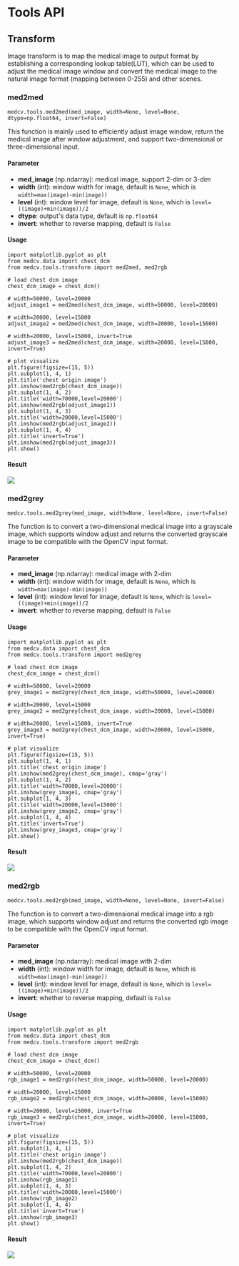 # Tools API

## Transform
Image transform is to map the medical image to output format by establishing a corresponding lookup table(LUT), which can be used to adjust the medical image window and convert the medical image to the natural image format (mapping between 0-255) and other scenes.

### med2med
```
medcv.tools.med2med(med_image, width=None, level=None, dtype=np.float64, invert=False)
```
This function is mainly used to efficiently adjust image window, return the medical image after window adjustment, and support two-dimensional or three-dimensional input.


#### Parameter
- **med_image** (np.ndarray): medical image, support 2-dim or 3-dim
- **width** (int): window width for image, default is ``None``, which is ``width=max(image)-min(image))``
- **level** (int): window level for image, default is ``None``, which is ``level=((image)+min(image))/2``
- **dtype**: output's data type, default is ```np.float64```
- **invert**: whether to reverse mapping, default is ```False```


#### Usage
```
import matplotlib.pyplot as plt
from medcv.data import chest_dcm
from medcv.tools.transform import med2med, med2rgb

# load chest dcm image
chest_dcm_image = chest_dcm()

# width=50000, level=20000
adjust_image1 = med2med(chest_dcm_image, width=50000, level=20000)

# width=20000, level=15000
adjust_image2 = med2med(chest_dcm_image, width=20000, level=15000)

# width=20000, level=15000, invert=True
adjust_image3 = med2med(chest_dcm_image, width=20000, level=15000, invert=True)

# plot visualize
plt.figure(figsize=(15, 5))
plt.subplot(1, 4, 1)
plt.title('chest origin image')
plt.imshow(med2rgb(chest_dcm_image))
plt.subplot(1, 4, 2)
plt.title('width=70000,level=20000')
plt.imshow(med2rgb(adjust_image1))
plt.subplot(1, 4, 3)
plt.title('width=20000,level=15000')
plt.imshow(med2rgb(adjust_image2))
plt.subplot(1, 4, 4)
plt.title('invert=True')
plt.imshow(med2rgb(adjust_image3))
plt.show()

```

#### Result
![](/_static/med2med_visualize.png)



### med2grey
```
medcv.tools.med2grey(med_image, width=None, level=None, invert=False)
```
The function is to convert a two-dimensional medical image into a grayscale image, which supports window adjust and returns the converted grayscale image to be compatible with the OpenCV input format.

#### Parameter
- **med_image** (np.ndarray): medical image with 2-dim
- **width** (int): window width for image, default is ``None``, which is ``width=max(image)-min(image))``
- **level** (int): window level for image, default is ``None``, which is ``level=((image)+min(image))/2``
- **invert**: whether to reverse mapping, default is ```False```

#### Usage
```
import matplotlib.pyplot as plt
from medcv.data import chest_dcm
from medcv.tools.transform import med2grey

# load chest dcm image
chest_dcm_image = chest_dcm()

# width=50000, level=20000
grey_image1 = med2grey(chest_dcm_image, width=50000, level=20000)

# width=20000, level=15000
grey_image2 = med2grey(chest_dcm_image, width=20000, level=15000)

# width=20000, level=15000, invert=True
grey_image3 = med2grey(chest_dcm_image, width=20000, level=15000, invert=True)

# plot visualize
plt.figure(figsize=(15, 5))
plt.subplot(1, 4, 1)
plt.title('chest origin image')
plt.imshow(med2grey(chest_dcm_image), cmap='gray')
plt.subplot(1, 4, 2)
plt.title('width=70000,level=20000')
plt.imshow(grey_image1, cmap='gray')
plt.subplot(1, 4, 3)
plt.title('width=20000,level=15000')
plt.imshow(grey_image2, cmap='gray')
plt.subplot(1, 4, 4)
plt.title('invert=True')
plt.imshow(grey_image3, cmap='gray')
plt.show()

```

#### Result
![](/_static/med2med_visualize.png)



### med2rgb
```
medcv.tools.med2rgb(med_image, width=None, level=None, invert=False)
```

The function is to convert a two-dimensional medical image into a rgb image, which supports window adjust and returns the converted rgb image to be compatible with the OpenCV input format.


#### Parameter
- **med_image** (np.ndarray): medical image with 2-dim
- **width** (int): window width for image, default is ``None``, which is ``width=max(image)-min(image))``
- **level** (int): window level for image, default is ``None``, which is ``level=((image)+min(image))/2``
- **invert**: whether to reverse mapping, default is ```False```


#### Usage
```
import matplotlib.pyplot as plt
from medcv.data import chest_dcm
from medcv.tools.transform import med2rgb

# load chest dcm image
chest_dcm_image = chest_dcm()

# width=50000, level=20000
rgb_image1 = med2rgb(chest_dcm_image, width=50000, level=20000)

# width=20000, level=15000
rgb_image2 = med2rgb(chest_dcm_image, width=20000, level=15000)

# width=20000, level=15000, invert=True
rgb_image3 = med2rgb(chest_dcm_image, width=20000, level=15000, invert=True)

# plot visualize
plt.figure(figsize=(15, 5))
plt.subplot(1, 4, 1)
plt.title('chest origin image')
plt.imshow(med2rgb(chest_dcm_image))
plt.subplot(1, 4, 2)
plt.title('width=70000,level=20000')
plt.imshow(rgb_image1)
plt.subplot(1, 4, 3)
plt.title('width=20000,level=15000')
plt.imshow(rgb_image2)
plt.subplot(1, 4, 4)
plt.title('invert=True')
plt.imshow(rgb_image3)
plt.show()
```

#### Result
![](/_static/med2med_visualize.png)

